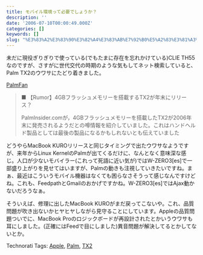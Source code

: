 ```yaml
---
title: モバイル環境って必要でしょうか？
description: ''
date: '2006-07-10T00:00:49.000Z'
categories: []
keywords: []
slug: "%E3%83%A2%E3%83%90%E3%82%A4%E3%83%AB%E7%92%B0%E5%A2%83%E3%81%A3%E3%81%A6%E5%BF%85%E8%A6%81%E3%81%A7%E3%81%97%E3%82%87%E3%81%86%E3%81%8B%EF%BC%9F"
---
```

未だに現役ぎりぎりで使っている(でもたまに存在を忘れかけている)CLIE TH55なのですが、さすがに世代交代の時期のような気もしてネット検索していると、Palm TX2のウワサにたどり着きました。

[PalmFan](http://www.palmfan.com/old_news/2006-05-2.phtml)

> ■ 【Rumor】4GBフラッシュメモリーを搭載するTX2が年末にリリース？  
>   
> PalmInsider.comが，4GBフラッシュメモリーを搭載したTX2が2006年末に発売されるようだとの噂情報を紹介していました。これはハンドヘルド製品としては最後の製品になるかもしれないとも伝えていました

どうやらMacBook KUROリリースと同じタイミングで出たウワサなようですが、来年からLinux KernelのPalmが出てくるだけに、なんとなく意味深な感じ。人口が少ないモバイラー(これって死語に近い気が)ではW-ZERO3\[es\]で一部盛り上がりを見せてはいますが、Palmの動きも注視していきたいですね。まぁ、最近はこういうモバイル機器はなくても困らなさそうって感じなんですけどね。これも、FeedpathとGmailのおかげですかね。W-ZERO3\[es\]ではAjax動かないだろうなぁ。

そういえば、修理に出したMacBook KUROがまだ戻ってこないや。これ、品質問題が吹き出ないかヒヤヒヤしながら見守ることにしています。Appleの品質問題ついでに、MacBook Proのロジックボードが再設計されたとかいうウワサも耳にしました。(正確にはFeedで目にしました)異音問題が解決してるとかしてないとか。

Technorati Tags: [Apple](http://www.technorati.com/tag/Apple), [Palm](http://www.technorati.com/tag/Palm), [TX2](http://www.technorati.com/tag/TX2)